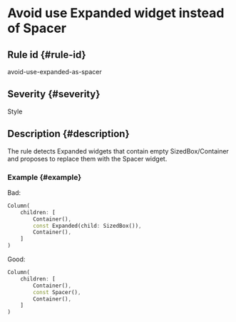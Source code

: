 # Avoid use Expanded widget instead of Spacer

## Rule id {#rule-id}

avoid-use-expanded-as-spacer

## Severity {#severity}

Style

## Description {#description}

The rule detects Expanded widgets that contain empty SizedBox/Container and proposes to replace them with the Spacer widget.

### Example {#example}

Bad:

```dart
Column(
    children: [
        Container(),
        const Expanded(child: SizedBox()),
        Container(),
    ]
)
```

Good:

```dart
Column(
    children: [
        Container(),
        const Spacer(),
        Container(),
    ]
)
```
